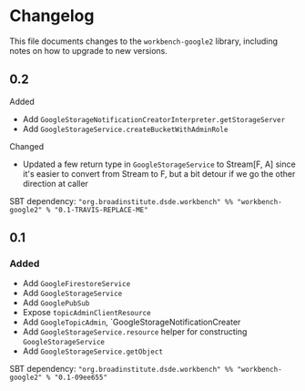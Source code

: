 # Changelog

This file documents changes to the `workbench-google2` library, including notes on how to upgrade to new versions.

## 0.2

Added
- Add `GoogleStorageNotificationCreatorInterpreter.getStorageServer`
- Add `GoogleStorageService.createBucketWithAdminRole`

Changed
- Updated a few return type in `GoogleStorageService` to Stream[F, A] since it's easier to convert from Stream to F, but a bit detour if we go the other direction at caller

SBT dependency: `"org.broadinstitute.dsde.workbench" %% "workbench-google2" % "0.1-TRAVIS-REPLACE-ME"`

## 0.1

### Added

- Add `GoogleFirestoreService`
- Add `GoogleStorageService`
- Add `GooglePubSub`
- Expose `topicAdminClientResource`
- Add `GoogleTopicAdmin`, `GoogleStorageNotificationCreater
- Add `GoogleStorageService.resource` helper for constructing `GoogleStorageService`
- Add `GoogleStorageService.getObject`

SBT dependency: `"org.broadinstitute.dsde.workbench" %% "workbench-google2" % "0.1-09ee655"`